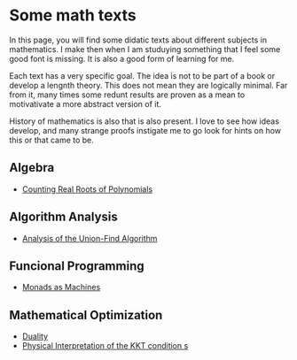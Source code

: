 # Some math texts

In this page, you will find some didatic texts about different subjects in mathematics. 
I make then when I am studuying something that I feel some good font is missing. 
It is also a good form of learning for me. 

Each text has a very specific goal. The idea is not to be part of a book or develop a lengnth theory. 
This does not mean they are logically minimal. 
Far from it, many times some redunt results are proven as a mean to motivativate a more abstract version of it. 

History of mathematics is also that is also present. I love to see how ideas develop, and many strange proofs instigate me to go look for hints on how this or that came to be.

## Algebra

- [Counting Real Roots of Polynomials](texts/Counting_real_roots_of_polynomials.pdf)

## Algorithm Analysis

- [Analysis of the Union-Find Algorithm](texts/Union_Find.pdf)

## Funcional Programming

- [Monads as Machines](texts/monads_as_machines.html)

## Mathematical Optimization

- [Duality](texts/Counting_real_roots_of_polynomials.pdf)
- [Physical Interpretation of the KKT condition s](texts/KKT-Physics.pdf)

